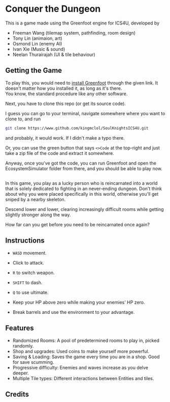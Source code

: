 # Conquer the Dungeon
This is a game made using the Greenfoot engine for ICS4U, developed by
* Freeman Wang (tilemap system, pathfinding, room design)
* Tony Lin (animaion, art)
* Osmond Lin (enemy AI)
* Ivan Xie (Music & sound)
* Neelan Thurairajah (UI & tile behaviour)

## Getting the Game
To play this, you would need to [install Greenfoot](https://www.greenfoot.org/download) through the given link. It doesn't matter how you installed it, as long as it's there.\
You know, the standard procedure like any other software.

Next, you have to clone this repo (or get its source code).

I guess you can go to your terminal, navigate somewhere where you want to clone to, and run
```bash
git clone https://www.github.com/kingmclol/SoulKnightsICS4U.git
```
and probably, it would work. If I didn't make a typo there.

Or, you can use the green button that says `<>Code` at the top-right and just take a zip file of the code and extract it somewhere.

Anyway, once you've got the code, you can run Greenfoot and open the EcosystemSimulator folder from there, and you should be able to play now.

##
In this game, you play as a lucky person who is reincarnated into a world that is solely dedicated to fighting in an never-ending dungeon. Don't think about why you were placed specifically in this world, otherwise you'll get sniped by a nearby skeleton.

Descend lower and lower, clearing increasingly difficult rooms while getting slightly stronger along the way.

How far can you get before you need to be reincarnated once again?

## Instructions
- `WASD` movement.
- Click to attack.
- `R` to switch weapon.
- `SHIFT` to dash.
- `Q` to use ultimate.
- Keep your HP above zero while making your enemies' HP zero.

- Break barrels and use the environment to your advantage.

## Features
- Randomized Rooms: A pool of predetermined rooms to play in, picked randomly.
- Shop and upgrades: Used coins to make yourself more powerful.
- Saving & Loading: Saves the game every time you are in a shop. Good for save scumming.
- Progressive difficulty: Enemies and waves increase as you delve deeper.
- Multiple Tile types: Different interactions between Entities and tiles.

## Credits
